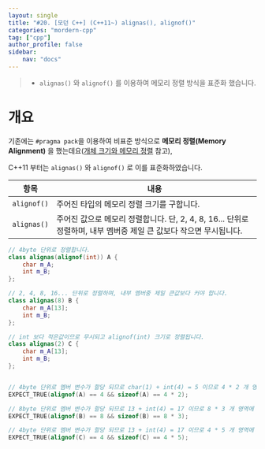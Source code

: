 ```yaml
---
layout: single
title: "#20. [모던 C++] (C++11~) alignas(), alignof()"
categories: "mordern-cpp"
tag: ["cpp"]
author_profile: false
sidebar: 
    nav: "docs"
---
```


> * `alignas()` 와 `alignof()` 를 이용하여 메모리 정렬 방식을 표준화 했습니다.

# 개요

기존에는 `#pragma pack`을 이용하여 비표준 방식으로 **메모리 정렬(Memory Alignment)** 을 했는데요([개체 크기와 메모리 정렬](https://tango1202.github.io/classic-cpp-oop/classic-cpp-oop-member-variable/#%EA%B0%9C%EC%B2%B4-%ED%81%AC%EA%B8%B0%EC%99%80-%EB%A9%94%EB%AA%A8%EB%A6%AC-%EC%A0%95%EB%A0%AC) 참고),

C++11 부터는 `alignas()` 와 `alignof()` 로 이를 표준화하였습니다.

|항목|내용|
|--|--|
|`alignof()`|주어진 타입의 메모리 정렬 크기를 구합니다.|
|`alignas()`|주어진 값으로 메모리 정렬합니다. 단, 2, 4, 8, 16... 단위로 정렬하며, 내부 멤버중 제일 큰 값보다 작으면 무시됩니다.|

```cpp
// 4byte 단위로 정렬합니다.
class alignas(alignof(int)) A {
    char m_A;
    int m_B;
};

// 2, 4, 8, 16... 단위로 정렬하며, 내부 멤버중 제일 큰값보다 커야 합니다.
class alignas(8) B {
    char m_A[13];
    int m_B; 
};

// int 보다 적은값이므로 무시되고 alignof(int) 크기로 정렬됩니다.
class alignas(2) C {
    char m_A[13];
    int m_B; 
};


// 4byte 단위로 멤버 변수가 할당 되므로 char(1) + int(4) = 5 이므로 4 * 2 개 영역에 할당됨
EXPECT_TRUE(alignof(A) == 4 && sizeof(A) == 4 * 2);

// 8byte 단위로 멤버 변수가 할당 되므로 13 + int(4) = 17 이므로 8 * 3 개 영역에 할당됨
EXPECT_TRUE(alignof(B) == 8 && sizeof(B) == 8 * 3); 

// 4byte 단위로 멤버 변수가 할당 되므로 13 + int(4) = 17 이므로 4 * 5 개 영역에 할당됨
EXPECT_TRUE(alignof(C) == 4 && sizeof(C) == 4 * 5); 
```
